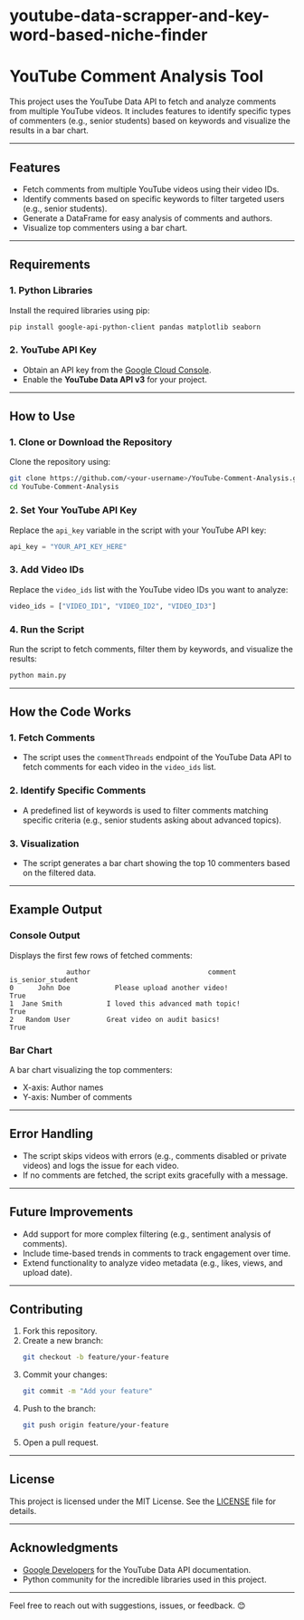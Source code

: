 # youtube-data-scrapper-and-key-word-based-niche-finder
# YouTube Comment Analysis Tool

This project uses the YouTube Data API to fetch and analyze comments from multiple YouTube videos. It includes features to identify specific types of commenters (e.g., senior students) based on keywords and visualize the results in a bar chart.

---

## **Features**
- Fetch comments from multiple YouTube videos using their video IDs.
- Identify comments based on specific keywords to filter targeted users (e.g., senior students).
- Generate a DataFrame for easy analysis of comments and authors.
- Visualize top commenters using a bar chart.

---

## **Requirements**
### **1. Python Libraries**
Install the required libraries using pip:
```bash
pip install google-api-python-client pandas matplotlib seaborn
```

### **2. YouTube API Key**
- Obtain an API key from the [Google Cloud Console](https://console.cloud.google.com/).
- Enable the **YouTube Data API v3** for your project.

---

## **How to Use**
### **1. Clone or Download the Repository**
Clone the repository using:
```bash
git clone https://github.com/<your-username>/YouTube-Comment-Analysis.git
cd YouTube-Comment-Analysis
```

### **2. Set Your YouTube API Key**
Replace the `api_key` variable in the script with your YouTube API key:
```python
api_key = "YOUR_API_KEY_HERE"
```

### **3. Add Video IDs**
Replace the `video_ids` list with the YouTube video IDs you want to analyze:
```python
video_ids = ["VIDEO_ID1", "VIDEO_ID2", "VIDEO_ID3"]
```

### **4. Run the Script**
Run the script to fetch comments, filter them by keywords, and visualize the results:
```bash
python main.py
```

---

## **How the Code Works**
### **1. Fetch Comments**
- The script uses the `commentThreads` endpoint of the YouTube Data API to fetch comments for each video in the `video_ids` list.

### **2. Identify Specific Comments**
- A predefined list of keywords is used to filter comments matching specific criteria (e.g., senior students asking about advanced topics).

### **3. Visualization**
- The script generates a bar chart showing the top 10 commenters based on the filtered data.

---

## **Example Output**
### **Console Output**
Displays the first few rows of fetched comments:
```
              author                             comment  is_senior_student
0      John Doe           Please upload another video!                 True
1  Jane Smith           I loved this advanced math topic!                 True
2   Random User         Great video on audit basics!                      True
```

### **Bar Chart**
A bar chart visualizing the top commenters:
- X-axis: Author names
- Y-axis: Number of comments

---

## **Error Handling**
- The script skips videos with errors (e.g., comments disabled or private videos) and logs the issue for each video.
- If no comments are fetched, the script exits gracefully with a message.

---

## **Future Improvements**
- Add support for more complex filtering (e.g., sentiment analysis of comments).
- Include time-based trends in comments to track engagement over time.
- Extend functionality to analyze video metadata (e.g., likes, views, and upload date).

---

## **Contributing**
1. Fork this repository.
2. Create a new branch:
   ```bash
   git checkout -b feature/your-feature
   ```
3. Commit your changes:
   ```bash
   git commit -m "Add your feature"
   ```
4. Push to the branch:
   ```bash
   git push origin feature/your-feature
   ```
5. Open a pull request.

---

## **License**
This project is licensed under the MIT License. See the [LICENSE](LICENSE) file for details.

---

## **Acknowledgments**
- [Google Developers](https://developers.google.com/) for the YouTube Data API documentation.
- Python community for the incredible libraries used in this project.

---

Feel free to reach out with suggestions, issues, or feedback. 😊
